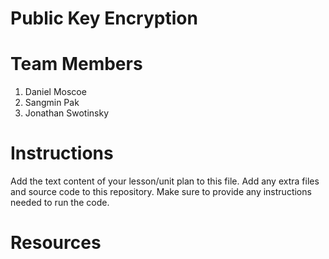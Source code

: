 # Public Key Encryption
# Team Members
1. Daniel Moscoe
2. Sangmin Pak
3. Jonathan Swotinsky

# Instructions
Add the text content of your lesson/unit plan to this file. Add any extra files and source code to this repository. Make sure to provide any instructions needed to run the code.

# Resources


